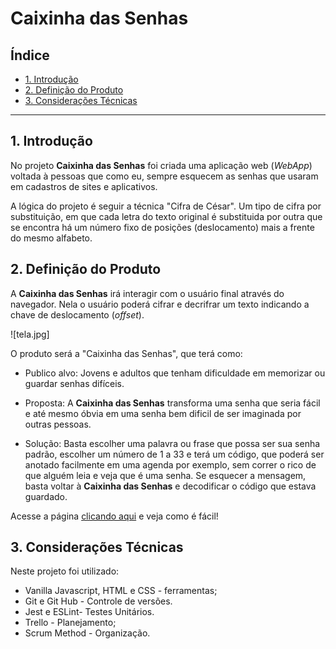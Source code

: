 # Caixinha das Senhas

## Índice
 
* [1. Introdução](#1-Introdução)
* [2. Definição do Produto](#2-definição-do-produto)
* [3. Considerações Técnicas](#3-considerações-técnicas)

***

## 1. Introdução

No projeto **Caixinha das Senhas** foi criada uma  aplicação web (_WebApp_) voltada à pessoas que como eu, sempre esquecem as senhas que usaram em cadastros de sites e aplicativos.

A lógica do projeto é seguir a técnica "Cifra de César".
Um tipo de cifra por substituição, em que cada letra do texto original é
substituida por outra que se encontra há um número fixo de posições
(deslocamento) mais a frente do mesmo alfabeto.


## 2. Definição do Produto
A **Caixinha das Senhas** irá
interagir com o usuário final através do navegador. Nela o usuário poderá cifrar e decrifrar um texto
indicando a chave de deslocamento (_offset_).


![tela.jpg]


O produto será a "Caixinha das Senhas", que terá como:

* Publico alvo: Jovens e adultos que tenham dificuldade em memorizar ou guardar senhas difíceis.

* Proposta: A **Caixinha das Senhas** transforma uma senha que seria fácil e até mesmo óbvia em uma senha bem dificil de ser imaginada por outras pessoas.

* Solução: Basta escolher uma palavra ou frase que possa ser sua senha padrão, escolher um número de 1 a 33 e terá um código, que poderá ser anotado facilmente em uma agenda por exemplo, sem correr o rico de que alguém leia e veja que é uma senha. Se esquecer a mensagem, basta voltar à **Caixinha das Senhas** e decodificar o código que estava guardado.  

Acesse a página [clicando aqui](https://daianevieira07.github.io/SAP004-cipher/src/) e veja como é fácil!



## 3. Considerações Técnicas

Neste projeto foi utilizado:

* Vanilla Javascript, HTML e CSS - ferramentas;
* Git e Git Hub - Controle de versões.
* Jest e ESLint- Testes Unitários.
* Trello - Planejamento;
* Scrum Method - Organização.

